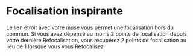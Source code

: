 # Focalisation inspirante

<p>Le lien étroit avec votre muse vous permet une focalisation hors du commun. Si vous avez dépensé au moins 2 points de focalisation depuis votre dernière Refocalisation, vous récupérez 2 points de focalisation au lieu de 1 lorsque vous vous Refocalisez</p>